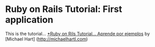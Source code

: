 # Ruby on Rails Tutorial: First application

This is the tutorial...  [*Ruby on Rils Tutorial... Aprende por ejemplos](http://railstutorioal.org/) by [Michael Hart] (http://michaelhartl.com)